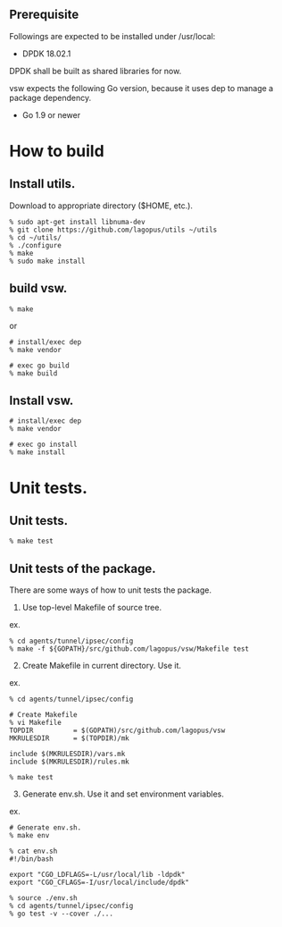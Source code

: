 ## Prerequisite

Followings are expected to be installed under /usr/local:

* DPDK 18.02.1

DPDK shall be built as shared libraries for now.

vsw expects the following Go version, because it uses
dep to manage a package dependency.

* Go 1.9 or newer

# How to build
## Install utils.
Download to appropriate directory ($HOME, etc.).

```
% sudo apt-get install libnuma-dev
% git clone https://github.com/lagopus/utils ~/utils
% cd ~/utils/
% ./configure
% make
% sudo make install
```

## build vsw.

```
% make
```

or

```
# install/exec dep
% make vendor

# exec go build
% make build
```

## Install vsw.

```
# install/exec dep
% make vendor

# exec go install
% make install
```

# Unit tests.
## Unit tests.

```
% make test
```

## Unit tests of the package.
There are some ways of how to unit tests the package.

1. Use top-level Makefile of source tree.

ex.

```
% cd agents/tunnel/ipsec/config
% make -f ${GOPATH}/src/github.com/lagopus/vsw/Makefile test
```

2. Create Makefile in current directory. Use it.

ex.

```
% cd agents/tunnel/ipsec/config

# Create Makefile
% vi Makefile
TOPDIR          = $(GOPATH)/src/github.com/lagopus/vsw
MKRULESDIR      = $(TOPDIR)/mk

include $(MKRULESDIR)/vars.mk
include $(MKRULESDIR)/rules.mk

% make test
```

3. Generate env.sh. Use it and set environment variables.

ex.

```
# Generate env.sh.
% make env

% cat env.sh
#!/bin/bash

export "CGO_LDFLAGS=-L/usr/local/lib -ldpdk"
export "CGO_CFLAGS=-I/usr/local/include/dpdk"

% source ./env.sh
% cd agents/tunnel/ipsec/config
% go test -v --cover ./...
```
